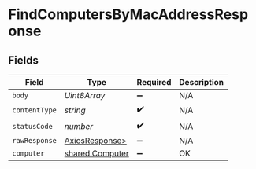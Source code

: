# FindComputersByMacAddressResponse


## Fields

| Field                                                    | Type                                                     | Required                                                 | Description                                              |
| -------------------------------------------------------- | -------------------------------------------------------- | -------------------------------------------------------- | -------------------------------------------------------- |
| `body`                                                   | *Uint8Array*                                             | :heavy_minus_sign:                                       | N/A                                                      |
| `contentType`                                            | *string*                                                 | :heavy_check_mark:                                       | N/A                                                      |
| `statusCode`                                             | *number*                                                 | :heavy_check_mark:                                       | N/A                                                      |
| `rawResponse`                                            | [AxiosResponse>](https://axios-http.com/docs/res_schema) | :heavy_minus_sign:                                       | N/A                                                      |
| `computer`                                               | [shared.Computer](../../models/shared/computer.md)       | :heavy_minus_sign:                                       | OK                                                       |